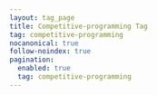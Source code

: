 ```yaml
---
layout: tag_page
title: Competitive-programming Tag
tag: competitive-programming
nocanonical: true
follow-noindex: true
pagination:
  enabled: true
  tag: competitive-programming 
---
```

